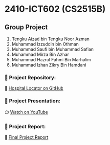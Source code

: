 # 2410-ICT602 (CS2515B)
## Group Project
1. Tengku Aizad bin Tengku Noor Azman
2. Muhammad Izzuddin bin Othman
3. Muhammad Saufi bin Muhammad Safian
4. Muhammad Mirza Bin Azhar
5. Muhammad Hazrul Fahmi Bin Marhalim
6. Muhammad Izhan Zikry Bin Hamdani


### 📂 Project Repository:
🔗 [Hospital Locator on GitHub](https://github.com/goodbyeO0/flutter-group-project)

### 🎥 Project Presentation:
📺 [Watch on YouTube](https://youtu.be/cbJGxjCXFpk)

### 📄 Project Report:

📄 [Final Project Report](https://drive.google.com/drive/folders/1DLyllbjVRYIrmuq1DdJ_qK3xIUaGa6lX?usp=sharing)

